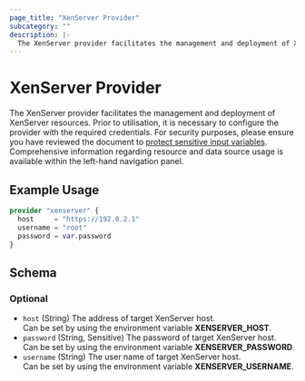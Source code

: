 ```yaml
---
page_title: "XenServer Provider"
subcategory: ""
description: |-
  The XenServer provider facilitates the management and deployment of XenServer resources. Prior to utilisation, it is necessary to configure the provider with the required credentials. For security purposes, please ensure you have reviewed the document to protect sensitive input variables https://developer.hashicorp.com/terraform/tutorials/configuration-language/sensitive-variables. Comprehensive information regarding resource and data source usage is available within the left-hand navigation panel.
---
```


# XenServer Provider

The XenServer provider facilitates the management and deployment of XenServer resources. Prior to utilisation, it is necessary to configure the provider with the required credentials. For security purposes, please ensure you have reviewed the document to [protect sensitive input variables](https://developer.hashicorp.com/terraform/tutorials/configuration-language/sensitive-variables). Comprehensive information regarding resource and data source usage is available within the left-hand navigation panel.

## Example Usage

```terraform
provider "xenserver" {
  host     = "https://192.0.2.1"
  username = "root"
  password = var.password
}
```

<!-- schema generated by tfplugindocs -->
## Schema

### Optional

- `host` (String) The address of target XenServer host.<br />Can be set by using the environment variable **XENSERVER_HOST**.
- `password` (String, Sensitive) The password of target XenServer host.<br />Can be set by using the environment variable **XENSERVER_PASSWORD**.
- `username` (String) The user name of target XenServer host.<br />Can be set by using the environment variable **XENSERVER_USERNAME**.
